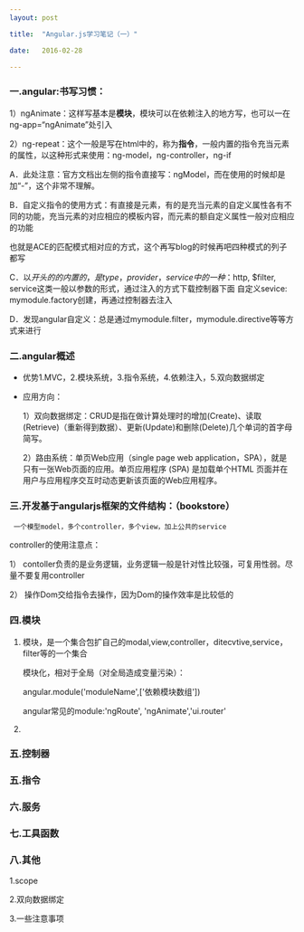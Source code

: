 ```yaml
---
layout: post

title:  "Angular.js学习笔记（一）"

date:   2016-02-28

---
```


### 一.angular:书写习惯：

1）ngAnimate：这样写基本是**模块**，模块可以在依赖注入的地方写，也可以一在ng-app=“ngAnimate”处引入

2）ng-repeat：这个一般是写在html中的，称为**指令**，一般内置的指令充当元素的属性，以这种形式来使用：ng-model，ng-controller，ng-if

A．此处注意：官方文档出左侧的指令直接写：ngModel，而在使用的时候却是加“-”，这个非常不理解。

B．自定义指令的使用方式：有直接是元素，有的是充当元素的自定义属性各有不同的功能，充当元素的对应相应的模板内容，而元素的额自定义属性一般对应相应的功能

也就是ACE的匹配模式相对应的方式，这个再写blog的时候再吧四种模式的列子都写


C．以$开头的的内置的，是type，provider，service中的一种：$http, $filter,
service这类一般以参数的形式，通过注入的方式下载控制器下面
自定义sevice: mymodule.factory创建，再通过控制器去注入

D．发现angular自定义：总是通过mymodule.filter，mymodule.directive等等方式来进行


### 二.angular概述

 * 优势1.MVC，2.模块系统，3.指令系统，4.依赖注入，5.双向数据绑定
  


 * 应用方向：

     1）双向数据绑定：CRUD是指在做计算处理时的增加(Create)、读取(Retrieve)（重新得到数据）、更新(Update)和删除(Delete)几个单词的首字母简写。

     2）路由系统：单页Web应用（single page web application，SPA），就是只有一张Web页面的应用。单页应用程序 (SPA) 是加载单个HTML 页面并在用户与应用程序交互时动态更新该页面的Web应用程序。

 
### 三.开发基于angularjs框架的文件结构：（bookstore）

     一个模型model，多个controller，多个view，加上公共的service

controller的使用注意点：

1）	contoller负责的是业务逻辑，业务逻辑一般是针对性比较强，可复用性弱。尽量不要复用controller

2）	操作Dom交给指令去操作，因为Dom的操作效率是比较低的




### 四.模块

1.	模块，是一个集合包扩自己的modal,view,controller，ditecvtive,service，filter等的一个集合

    模块化，相对于全局（对全局造成变量污染）：
   
    angular.module('moduleName',['依赖模块数组'])

    angular常见的module:'ngRoute', 'ngAnimate','ui.router'

2.


### 五.控制器


### 五.指令



### 六.服务


### 七.工具函数


### 八.其他

1.scope


2.双向数据绑定


3.一些注意事项






